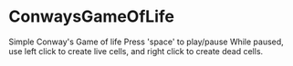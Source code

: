 # ConwaysGameOfLife

Simple Conway's Game of life
Press 'space' to play/pause
While paused, use left click to create live cells, and right click to create dead cells.
